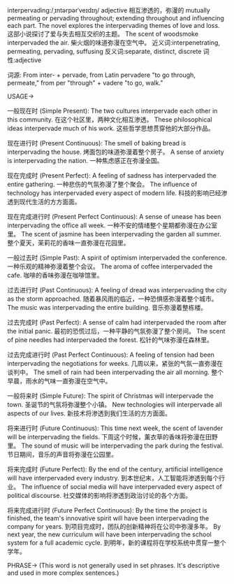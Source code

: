 interpervading:/ˌɪntərpərˈveɪdɪŋ/
adjective
相互渗透的，弥漫的
mutually permeating or pervading throughout; extending throughout and influencing each part.
The novel explores the interpervading themes of love and loss. 这部小说探讨了爱与失去相互交织的主题。
The scent of woodsmoke interpervaded the air.  柴火烟的味道弥漫在空气中。
近义词:interpenetrating, permeating, pervading, suffusing
反义词:separate, distinct, discrete
词性:adjective

词源:
From inter- + pervade, from Latin pervadere "to go through, permeate," from per "through" + vadere "to go, walk."

USAGE->

一般现在时 (Simple Present):
The two cultures interpervade each other in this community. 在这个社区里，两种文化相互渗透。
These philosophical ideas interpervade much of his work. 这些哲学思想贯穿他的大部分作品。


现在进行时 (Present Continuous):
The smell of baking bread is interpervading the house. 烤面包的味道弥漫着整个房子。
A sense of anxiety is interpervading the nation. 一种焦虑感正在弥漫全国。


现在完成时 (Present Perfect):
A feeling of sadness has interpervaded the entire gathering. 一种悲伤的气氛弥漫了整个聚会。
The influence of technology has interpervaded every aspect of modern life. 科技的影响已经渗透到现代生活的方方面面。


现在完成进行时 (Present Perfect Continuous):
A sense of unease has been interpervading the office all week. 一种不安的情绪整个星期都弥漫在办公室里。
The scent of jasmine has been interpervading the garden all summer. 整个夏天，茉莉花的香味一直弥漫在花园里。


一般过去时 (Simple Past):
A spirit of optimism interpervaded the conference. 一种乐观的精神弥漫着整个会议。
The aroma of coffee interpervaded the cafe. 咖啡的香味弥漫在咖啡馆里。


过去进行时 (Past Continuous):
A feeling of dread was interpervading the city as the storm approached. 随着暴风雨的临近，一种恐惧感弥漫着整个城市。
The music was interpervading the entire building. 音乐弥漫着整栋楼。


过去完成时 (Past Perfect):
A sense of calm had interpervaded the room after the initial panic. 最初的恐慌过后，一种平静的气氛弥漫了整个房间。
The scent of pine needles had interpervaded the forest. 松针的气味弥漫在森林里。


过去完成进行时 (Past Perfect Continuous):
A feeling of tension had been interpervading the negotiations for weeks. 几周以来，紧张的气氛一直弥漫在谈判中。
The smell of rain had been interpervading the air all morning.  整个早晨，雨水的气味一直弥漫在空气中。


一般将来时 (Simple Future):
The spirit of Christmas will interpervade the town. 圣诞节的气氛将弥漫整个小镇。
New technologies will interpervade all aspects of our lives. 新技术将渗透到我们生活的方方面面。


将来进行时 (Future Continuous):
This time next week, the scent of lavender will be interpervading the fields.  下周这个时候，薰衣草的香味将弥漫在田野里。
The sound of music will be interpervading the park during the festival. 节日期间，音乐的声音将弥漫在公园里。


将来完成时 (Future Perfect):
By the end of the century, artificial intelligence will have interpervaded every industry. 到本世纪末，人工智能将渗透到每个行业。
The influence of social media will have interpervaded every aspect of political discourse. 社交媒体的影响将渗透到政治讨论的各个方面。


将来完成进行时 (Future Perfect Continuous):
By the time the project is finished, the team's innovative spirit will have been interpervading the company for years. 到项目完成时，团队的创新精神将在公司中弥漫多年。
By next year, the new curriculum will have been interpervading the school system for a full academic cycle. 到明年，新的课程将在学校系统中贯穿一整个学年。


PHRASE->
(This word is not generally used in set phrases.  It's descriptive and used in more complex sentences.)
